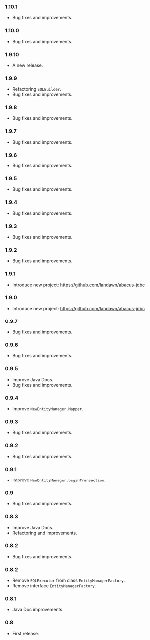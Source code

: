 ### 1.10.1

* Bug fixes and improvements.


### 1.10.0

* Bug fixes and improvements.


### 1.9.10

* A new release.


### 1.9.9

* Refactoring `SQLBuilder`.
* Bug fixes and improvements.


### 1.9.8

* Bug fixes and improvements.


### 1.9.7

* Bug fixes and improvements.


### 1.9.6

* Bug fixes and improvements.


### 1.9.5

* Bug fixes and improvements.


### 1.9.4

* Bug fixes and improvements.


### 1.9.3

* Bug fixes and improvements.


### 1.9.2

* Bug fixes and improvements.


### 1.9.1

* Introduce new project: https://github.com/landawn/abacus-jdbc


### 1.9.0

* Introduce new project: https://github.com/landawn/abacus-jdbc


### 0.9.7

* Bug fixes and improvements.


### 0.9.6

* Bug fixes and improvements.


### 0.9.5

* Improve Java Docs.
* Bug fixes and improvements.


### 0.9.4

* Improve `NewEntityManager.Mapper`.


### 0.9.3

* Bug fixes and improvements.


### 0.9.2

* Bug fixes and improvements.


### 0.9.1

* Improve `NewEntityManager.beginTransaction`.


### 0.9

* Bug fixes and improvements.


### 0.8.3

* Improve Java Docs.
* Refactoring and improvements.


### 0.8.2

* Bug fixes and improvements.


### 0.8.2

* Remove `SQLExecutor` from class `EntityManagerFactory`.
* Remove interface `EntityManagerFactory`.


### 0.8.1

* Java Doc improvements.


### 0.8

* First release.
